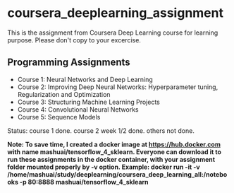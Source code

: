 # coursera_deeplearning_assignment
This is the assignment from Coursera Deep Learning course for learning purpose. Please don't copy to your excercise.

## Programming Assignments
- Course 1: Neural Networks and Deep Learning
- Course 2: Improving Deep Neural Networks: Hyperparameter tuning, Regularization and Optimization
- Course 3: Structuring Machine Learning Projects
- Course 4: Convolutional Neural Networks
- Course 5: Sequence Models

Status: course 1 done. course 2 week 1/2 done. others not done.

**Note: To save time, I created a docker image at https://hub.docker.com with name mashuai/tensorflow_4_sklearn. Everyone can download it to run these assignments in the docker container, with your assignment folder mounted properly by -v option. 
Example: docker run -it -v /home/mashuai/study/deeplearning/coursera_deep_learning_all:/notebooks  -p 80:8888 mashuai/tensorflow_4_sklearn**
